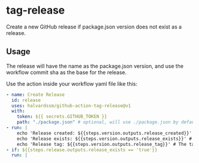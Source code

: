 # tag-release

Create a new GitHub release if package.json version does not exist as a release.

## Usage

The release will have the name as the package.json version, and use the workflow commit sha as the base for the release.

Use the action inside your workflow yaml file like this:

```yml
- name: Create Release
  id: release
  uses: halvardssm/github-action-tag-release@v1
  with:
    token: ${{ secrets.GITHUB_TOKEN }}
    path: "./package.json" # optional, will use ./package.json by default
- run: |
    echo 'Release created: ${{steps.version.outputs.release_created}}' # 'true' or 'false'
    echo 'Release exists: ${{steps.version.outputs.release_exists}}' # 'true' or 'false'
    echo 'Release tag: ${{steps.version.outputs.release_tag}}' # The tag from package.json
- if: ${{steps.release.outputs.release_exists == 'true'}}
  run: |
```
